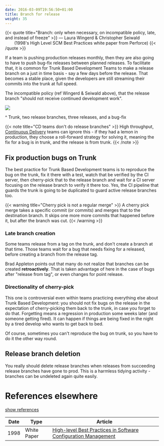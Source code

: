 ```yaml
---
date: 2016-03-09T19:56:50+01:00
title: Branch for release
weight: 35
---
```


{{< quote title="Branch: only when necessary, on incompatible policy, late, and instead of freeze" >}}
<span>&mdash; Laura Wingerd & Christopher Seiwald</span><br>
<span style="margin-left: 30px">(1998's High Level SCM Best Practices white paper from Perforce)</span>
{{< /quote >}}

If a team is pushing production releases monthly, then they are also going to have to push bug-fix releases 
between planned releases. To facilitate that, it is common for Trunk Based Development Teams to make a release
branch on a just in time basis - say a few days before the release. That becomes a stable place, given the developers
are still streaming their commits into the trunk at full speed. 

The incompatible policy (ref Wingerd & Seiwald above), that the release branch "should not receive continued development work".

![](/images/branch_for_release.png)

^ Trunk, two release branches, three releases, and a bug-fix

{{< note title="CD teams don't do release branches" >}}
High throughput, [Continuous Delivery](/continuous-delivery/) teams can ignore this - if they had a lemon in production, they choose a 
roll-forward strategy for solving it, meaning the fix for a bug is in trunk, and the release is from trunk.
{{< /note >}}

## Fix production bugs on Trunk

The best practice for Trunk Based Development teams is to reproduce the bug on the trunk, fix it there with a test, 
watch that be verified by the CI server, then cherry-pick that to the release branch and wait for a CI server 
focusing on the release branch to verify it there too. Yes, the CI pipeline that guards the trunk is going to
be duplicated to guard active release branches too.

{{< warning title="Cherry pick is not a regular merge" >}}
A cherry pick merge takes a specific commit (or commits) and merges that to the destination branch. It skips 
one more more commits that happened before it, but after the branch was cut.
{{< /warning >}}

### Late branch creation

Some teams release from a tag on the trunk, and don't create a branch at that time. 
Those teams wait for a bug that needs fixing for a released, before creating a branch from the release tag.  

Brad Appleton points out that many do not realize that branches can be created **retroactively**. That is taken advantage 
of here in the case of bugs after "release from tag", or even changes for point release.

### Directionality of cherry-pick

This one is controversial even within teams practicing everything else about Trunk Based Development: you should not 
fix bugs on the release in the expectation of cherry-picking them back to the trunk, in case you forget to do that.
Forgetting means a regression in production some weeks later (and someone getting fired). It can happen if things
are being fixed in the night by a tired develop who wants to get back to bed.

Of course, sometimes you can't reproduce the bug on trunk, so you have to do it the other way round.

## Release branch deletion

You really should delete release branches when releases from succeeding release branches have gone to prod. This is a 
harmless tidying activity - branches can be undeleted again quite easily.

# References elsewhere

<a id="showHideRefs" href="javascript:toggleRefs();">show references</a>

Date    | Type  | Article
--------|-------|--------
1998 | White Paper | [High-level Best Practices in Software Configuration Management](https://www.perforce.com/sites/default/files/pdf/perforce-best-practices.pdf)
 
